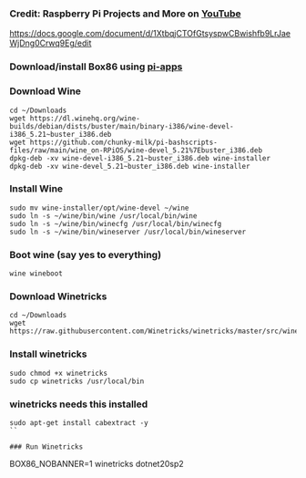 ### Credit: Raspberry Pi Projects and More on [YouTube](https://www.youtube.com/channel/UCkv0fW0EIUTKw6pYEnTjTbQ)
https://docs.google.com/document/d/1XtbqjCTOfGtsyspwCBwishfb9LrJaeWjDng0Crwq9Eg/edit

### Download/install Box86 using [pi-apps](https://github.com/Botspot/pi-apps#pi-apps---)

### Download Wine
```
cd ~/Downloads
wget https://dl.winehq.org/wine-builds/debian/dists/buster/main/binary-i386/wine-devel-i386_5.21~buster_i386.deb
wget https://github.com/chunky-milk/pi-bashscripts-files/raw/main/wine_on-RPiOS/wine-devel_5.21%7Ebuster_i386.deb
dpkg-deb -xv wine-devel-i386_5.21~buster_i386.deb wine-installer
dpkg-deb -xv wine-devel_5.21~buster_i386.deb wine-installer
```

### Install Wine
```
sudo mv wine-installer/opt/wine-devel ~/wine
sudo ln -s ~/wine/bin/wine /usr/local/bin/wine
sudo ln -s ~/wine/bin/winecfg /usr/local/bin/winecfg
sudo ln -s ~/wine/bin/wineserver /usr/local/bin/wineserver
```

### Boot wine (say yes to everything)
```
wine wineboot
```

### Download Winetricks
```
cd ~/Downloads
wget https://raw.githubusercontent.com/Winetricks/winetricks/master/src/winetricks
```

### Install winetricks
```
sudo chmod +x winetricks
sudo cp winetricks /usr/local/bin
```

### winetricks needs this installed
```
sudo apt-get install cabextract -y 
``

### Run Winetricks
```
BOX86_NOBANNER=1 winetricks dotnet20sp2
```
